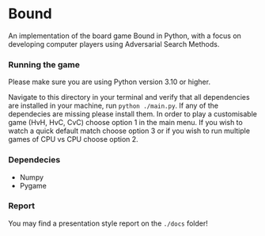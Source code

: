 # Bound
An implementation of the board game Bound in Python, with a focus on developing computer players using Adversarial Search Methods.

### Running the game

Please make sure you are using Python version 3.10 or higher.

Navigate to this directory in your terminal and verify that all dependencies are installed in your machine, run `python ./main.py`.
If any of the dependecies are missing please install them.
In order to play a customisable game (HvH, HvC, CvC) choose option 1 in the main menu. If you wish to watch a quick default match choose option 3 or if you wish to run multiple games of CPU vs CPU choose option 2.

### Dependecies

- Numpy
- Pygame

### Report

You may find a presentation style report on the `./docs` folder!